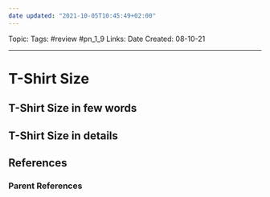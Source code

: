 ```yaml
---
date updated: "2021-10-05T10:45:49+02:00"
---
```


Topic:
Tags: #review #pn_1_9
Links:
Date Created: 08-10-21

---

# T-Shirt Size

## T-Shirt Size in few words

## T-Shirt Size in details

## References

### Parent References
